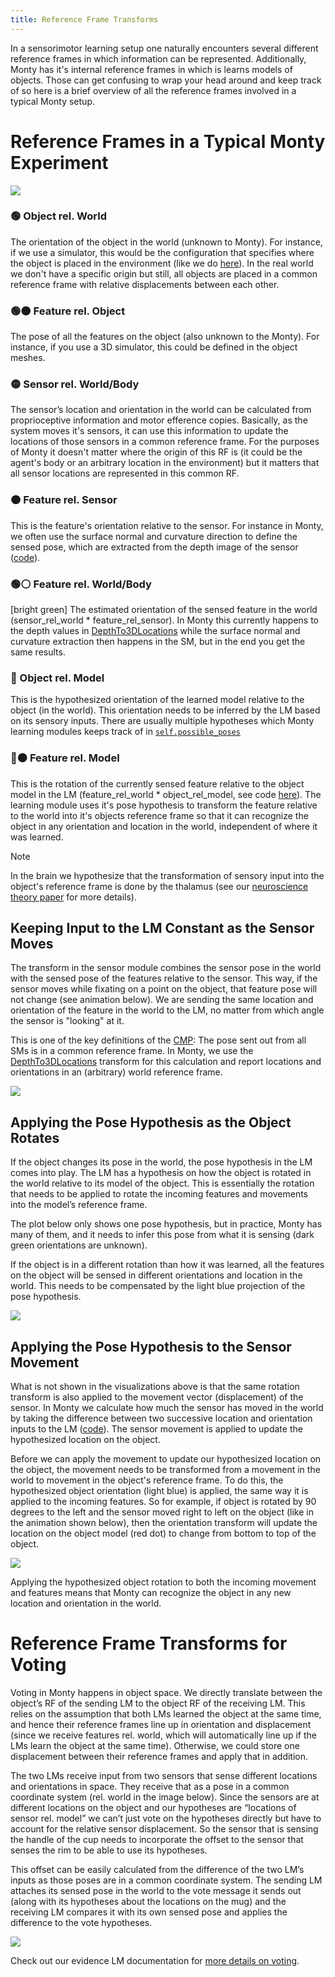 ```yaml
---
title: Reference Frame Transforms
---
```

In a sensorimotor learning setup one naturally encounters several different reference frames in which information can be represented. Additionally, Monty has it's internal reference frames in which is learns models of objects. Those can get confusing to wrap your head around and keep track of so here is a brief overview of all the reference frames involved in a typical Monty setup.

# Reference Frames in a Typical Monty Experiment
![](../../figures/how-monty-works/reference_frames_overview.png)

### 🟢 Object rel. World
The orientation of the object in the world (unknown to Monty). For instance, if we use a simulator, this would be the configuration that specifies where the object is placed in the environment (like we do [here](https://github.com/thousandbrainsproject/tbp.monty/blob/4844ef17a4cadce455acb8d852fe3ed7038a298f/src/tbp/monty/frameworks/config_utils/make_dataset_configs.py#L229)). In the real world we don't have a specific origin but still, all objects are placed in a common reference frame with relative displacements between each other.
### 🟢⚫️ Feature rel. Object
The pose of all the features on the object (also unknown to the Monty). For instance, if you use a 3D simulator, this could be defined in the object meshes.
### 🟡 Sensor rel. World/Body
The sensor’s location and orientation in the world can be calculated from proprioceptive information and motor efference copies. Basically, as the system moves it's sensors, it can use this information to update the locations of those sensors in a common reference frame. For the purposes of Monty it doesn't matter where the origin of this RF is (it could be the agent's body or an arbitrary location in the environment) but it matters that all sensor locations are represented in this common RF.
### 🟠 Feature rel. Sensor
This is the feature's orientation relative to the sensor. For instance in Monty, we often use the surface normal and curvature direction to define the sensed pose, which are extracted from the depth image of the sensor ([code](https://github.com/thousandbrainsproject/tbp.monty/blob/main/src/tbp/monty/frameworks/models/sensor_modules.py#L161-L167)).
### 🟢⚪️ Feature rel. World/Body
[bright green]
The estimated orientation of the sensed feature in the world (sensor_rel_world * feature_rel_sensor). In Monty this currently happens to the depth values in [DepthTo3DLocations](https://github.com/thousandbrainsproject/tbp.monty/blob/4844ef17a4cadce455acb8d852fe3ed7038a298f/src/tbp/monty/frameworks/environment_utils/transforms.py#L220) while the surface normal and curvature extraction then happens in the SM, but in the end you get the same results.
### 🔵 Object rel. Model
This is the hypothesized orientation of the learned model relative to the object (in the world). This orientation needs to be inferred by the LM based on its sensory inputs. There are usually multiple hypotheses which Monty learning modules keeps track of in [`self.possible_poses`](https://github.com/thousandbrainsproject/tbp.monty/blob/4844ef17a4cadce455acb8d852fe3ed7038a298f/src/tbp/monty/frameworks/models/evidence_matching/learning_module.py#L227)
### 🔵⚫️ Feature rel. Model
This is the rotation of the currently sensed feature relative to the object model in the LM (feature_rel_world * object_rel_model, see code [here](https://github.com/thousandbrainsproject/tbp.monty/blob/main/src/tbp/monty/frameworks/models/evidence_matching/hypotheses_displacer.py#L141-L142)). The learning module uses it's pose hypothesis to transform the feature relative to the world into it's objects reference frame so that it can recognize the object in any orientation and location in the world, independent of where it was learned. 

> [!NOTE] 
> In the brain we hypothesize that the transformation of sensory input into the object's reference frame is done by the thalamus (see our [neuroscience theory paper](https://arxiv.org/abs/2507.05888) for more details).

## Keeping Input to the LM Constant as the Sensor Moves
The transform in the sensor module combines the sensor pose in the world with the sensed pose of the features relative to the sensor. This way, if the sensor moves while fixating on a point on the object, that feature pose will not change (see animation below). We are sending the same location and orientation of the feature in the world to the LM, no matter from which angle the sensor is "looking" at it.

This is one of the key definitions of the [CMP](../observations-transforms-sensor-modules.md#cmp-and-the-state-class): The pose sent out from all SMs is in a common reference frame. In Monty, we use the [DepthTo3DLocations](../../../src/tbp/monty/frameworks/environment_utils/transforms.py) transform for this calculation and report locations and orientations in an (arbitrary) world reference frame.

![](../../figures/how-monty-works/sensor_moves.gif)

## Applying the Pose Hypothesis as the Object Rotates

If the object changes its pose in the world, the pose hypothesis in the LM comes into play. The LM has a hypothesis on how the object is rotated in the world relative to its model of the object. This is essentially the rotation that needs to be applied to rotate the incoming features and movements into the model’s reference frame.

The plot below only shows one pose hypothesis, but in practice, Monty has many of them, and it needs to infer this pose from what it is sensing (dark green orientations are unknown).

If the object is in a different rotation than how it was learned, all the features on the object will be sensed in different orientations and location in the world. This needs to be compensated by the light blue projection of the pose hypothesis.

![](../../figures/how-monty-works/object_moves.gif)

## Applying the Pose Hypothesis to the Sensor Movement

What is not shown in the visualizations above is that the same rotation transform is also applied to the movement vector (displacement) of the sensor. In Monty we calculate how much the sensor has moved in the world by taking the difference between two successive location and orientation inputs to the LM ([code](https://github.com/thousandbrainsproject/tbp.monty/blob/a408bf6063852323b98e009da5e1373d097beb73/src/tbp/monty/frameworks/models/graph_matching.py#L1052)). The sensor movement is applied to update the hypothesized location on the object. 

Before we can apply the movement to update our hypothesized location on the object, the movement needs to be transformed from a movement in the world to movement in the object's reference frame. To do this, the hypothesized object orientation (light blue) is applied, the same way it is applied to the incoming features. So for example, if object is rotated by 90 degrees to the left and the sensor moved right to left on the object (like in the animation shown below), then the orientation transform will update the location on the object model (red dot) to change from bottom to top of the object. 

![](../../figures/how-monty-works/MovementTransform.gif)

Applying the hypothesized object rotation to both the incoming movement and features means that Monty can recognize the object in any new location and orientation in the world.

# Reference Frame Transforms for Voting
Voting in Monty happens in object space. We directly translate between the object’s RF of the sending LM to the object RF of the receiving LM. This relies on the assumption that both LMs learned the object at the same time, and hence their reference frames line up in orientation and displacement (since we receive features rel. world, which will automatically line up if the LMs learn the object at the same time). Otherwise, we could store one displacement between their reference frames and apply that in addition.

The two LMs receive input from two sensors that sense different locations and orientations in space. They receive that as a pose in a common coordinate system (rel. world in the image below). Since the sensors are at different locations on the object and our hypotheses are “locations of sensor rel. model” we can’t just vote on the hypotheses directly but have to account for the relative sensor displacement. So the sensor that is sensing the handle of the cup needs to incorporate the offset to the sensor that senses the rim to be able to use its hypotheses.

This offset can be easily calculated from the difference of the two LM’s inputs as those poses are in a common coordinate system. The sending LM attaches its sensed pose in the world to the vote message it sends out (along with its hypotheses about the locations on the mug) and the receiving LM compares it with its own sensed pose and applies the difference to the vote hypotheses.

![](../../figures/how-monty-works/voting_rf_transform.gif)

Check out our evidence LM documentation for [more details on voting](../learning-module/evidence-based-learning-module.md#voting-with-evidence).